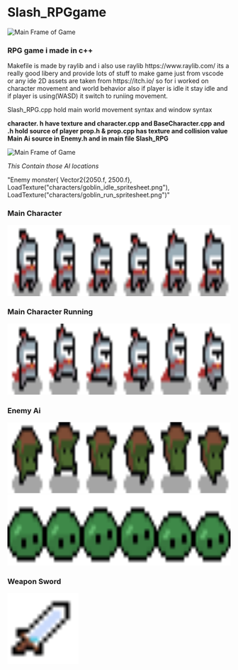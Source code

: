 # Slash_RPGgame
<img src="Image/Slash_Gif_01.gif" alt="Main Frame of Game" width="500" height="500">
<h3>RPG game i made in c++</h3>
Makefile is made by raylib and i also use raylib https://www.raylib.com/
its a really good libery and provide lots of stuff to make game just from vscode or any ide
2D assets are taken from https://itch.io/
so for i worked on character movement and world behavior also if player is idle it stay idle and if player is using(WASD) it switch to runiing movement.

Slash_RPG.cpp hold main world movement syntax and window syntax 

<b>character. h have texture and character.cpp and BaseCharacter.cpp and .h hold source of player
prop.h & prop.cpp has texture and collision value
Main Ai source in Enemy.h and in main file Slash_RPG </b>

<img src="Image/Slash_Gif_02.gif" alt="Main Frame of Game" width="500" height="500">

<i>This Contain those AI locations </i>       

"Enemy monster{
            Vector2{2050.f, 2500.f},
            LoadTexture("characters/goblin_idle_spritesheet.png"),
            LoadTexture("characters/goblin_run_spritesheet.png")"
<h3>Main Character</h3>
<img src="characters/knight_idle_spritesheet.png" alt="Idle character" width="960" height="160">
<h3>Main Character Running</h3>
<img src="characters/knight_run_spritesheet.png" alt="Run character" width="960" height="160">

<h3>Enemy Ai</h3>

<img src="characters/goblin_run_spritesheet.png" alt="Enemy Ai" width="960" height="160">
<img src="characters/slime_idle_spritesheet.png" alt="Enemy Ai 2" width="960" height="160">

<h3>Weapon Sword</h3>
<img src="characters/weapon_sword.png" alt="Weapon" width="160" height="160">



